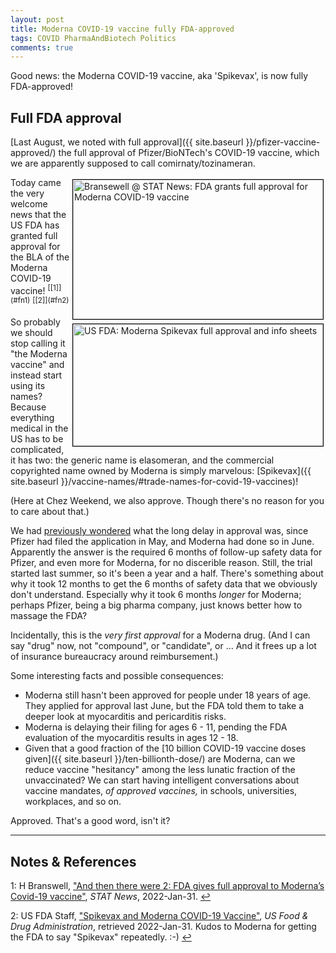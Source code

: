 ```yaml
---
layout: post
title: Moderna COVID-19 vaccine fully FDA-approved
tags: COVID PharmaAndBiotech Politics
comments: true
---
```


Good news: the Moderna COVID-19 vaccine, aka 'Spikevax', is now fully FDA-approved!  


## Full FDA approval  

[Last August, we noted with full approval]({{ site.baseurl }}/pfizer-vaccine-approved/) the full approval of Pfizer/BioNTech's COVID-19 vaccine, which we are apparently supposed to call comirnaty/tozinameran.  

<img src="{{ site.baseurl }}/images/2022-01-31-spikevax-approved-stat.jpg" width="400" height="223" alt="Bransewell @ STAT News: FDA grants full approval for Moderna COVID-19 vaccine" title="Bransewell @ STAT News: FDA grants full approval for Moderna COVID-19 vaccine" style="float: right; margin: 3px 3px 3px 3px; border: 1px solid #000000;">
<img src="{{ site.baseurl }}/images/2022-01-31-spikevax-approved-fda.jpg" width="400" height="195" alt="US FDA: Moderna Spikevax full approval and info sheets" title="US FDA: Moderna Spikevax full approval and info sheets" style="float: right; margin: 3px 3px 3px 3px; border: 1px solid #000000;">
Today came the very welcome news that the US FDA has granted full approval for the BLA
of the Moderna COVID-19 vaccine! <sup id="fn1a">[[1]](#fn1)</sup> <sup id="fn2a">[[2]](#fn2)</sup>  

So probably we should stop calling it "the Moderna vaccine" and instead start using its
names?  Because everything medical in the US has to be complicated, it has two: the
generic name is elasomeran, and the commercial copyrighted name owned by Moderna is simply
marvelous: [Spikevax]({{ site.baseurl }}/vaccine-names/#trade-names-for-covid-19-vaccines)!  

(Here at Chez Weekend, we also approve.  Though there's no reason for you to care about
that.)  

We had 
[previously wondered](https://www.someweekendreading.blog/covid-vaccine-full-approval/#the-weekend-conclusion)
what the long delay in approval was, since Pfizer had filed the application in May, and
Moderna had done so in June.  Apparently the answer is the required 6 months of follow-up
safety data for Pfizer, and even more for Moderna, for no discerible reason.  Still, the
trial started last summer, so it's been a year and a half.  There's something about why it
took 12 months to get the 6 months of safety data that we obviously don't understand.
Especially why it took 6 months _longer_ for Moderna; perhaps Pfizer, being a big pharma
company, just knows better how to massage the FDA?  

Incidentally, this is the _very first approval_ for a Moderna drug.  (And I can say "drug"
now, not "compound", or "candidate", or &hellip;  And it frees up a lot of insurance
bureaucracy around reimbursement.)  

Some interesting facts and possible consequences:  
- Moderna still hasn't been approved for people under 18 years of age.  They applied for
  approval last June, but the FDA told them to take a deeper look at myocarditis and
  pericarditis risks.  
- Moderna is delaying their filing for ages 6 - 11, pending the FDA evaluation of the
  myocarditis results in ages 12 - 18.  
- Given that a good fraction of the
  [10 billion COVID-19 vaccine doses given]({{ site.baseurl }}/ten-billionth-dose/)
  are Moderna, can we reduce vaccine "hesitancy" among the less lunatic fraction of the
  unvaccinated?    We can start having intelligent conversations about vaccine mandates,
  _of approved vaccines,_ in schools, universities, workplaces, and so on.  

Approved.  That's a good word, isn't it?  

---

## Notes &amp; References  

<!--
<sup id="fn1a">[[1]](#fn1)</sup>

<a id="fn1">1</a>: ***, ["***"](***), *** [↩](#fn1a)  

<a href="{{ site.baseurl }}/images/***"><img src="{{ site.baseurl }}/images/***" width="400" height="***" alt="***" title="***" style="float: right; margin: 3px 3px 3px 3px; border: 1px solid #000000;"></a>

<iframe width="400" height="224" src="***" allow="accelerometer; encrypted-media; gyroscope; picture-in-picture" allowfullscreen style="float: right; margin: 3px 3px 3px 3px; border: 1px solid #000000;"></iframe>
-->

<a id="fn1">1</a>: H Branswell, ["And then there were 2: FDA gives full approval to Moderna’s Covid-19 vaccine"](https://www.statnews.com/2022/01/31/and-then-there-were-2-fda-gives-full-approval-to-modernas-covid-19-vaccine/), _STAT News_, 2022-Jan-31. [↩](#fn1a)  

<a id="fn2">2</a>: US FDA Staff, ["Spikevax and Moderna COVID-19 Vaccine"](https://www.fda.gov/emergency-preparedness-and-response/coronavirus-disease-2019-covid-19/spikevax-and-moderna-covid-19-vaccine), _US Food &amp; Drug Administration_, retrieved 2022-Jan-31.  Kudos to Moderna for getting the FDA to say "Spikevax" repeatedly. :-) [↩](#fn2a)  
